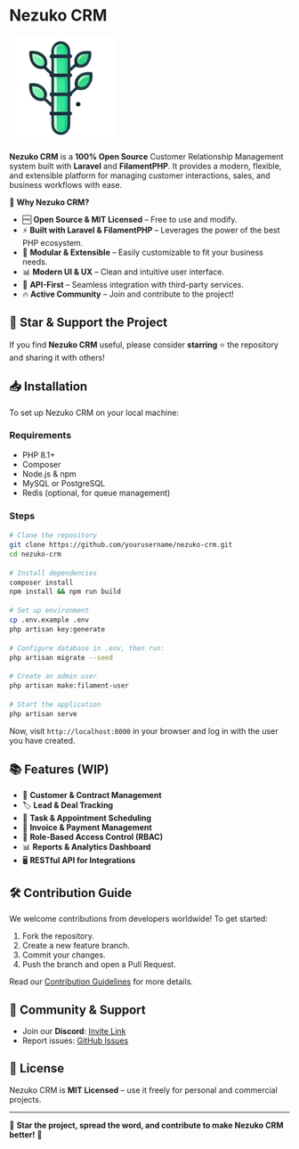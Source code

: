 # Nezuko CRM

![Nezuko CRM Banner](https://github.com/sourcecodeit/nezuko-crm/blob/main/assets/logo.png?raw=true)

**Nezuko CRM** is a **100% Open Source** Customer Relationship Management system built with **Laravel** and **FilamentPHP**. It provides a modern, flexible, and extensible platform for managing customer interactions, sales, and business workflows with ease.

🚀 **Why Nezuko CRM?**
- 🆓 **Open Source & MIT Licensed** – Free to use and modify.
- ⚡ **Built with Laravel & FilamentPHP** – Leverages the power of the best PHP ecosystem.
- 🔌 **Modular & Extensible** – Easily customizable to fit your business needs.
- 📊 **Modern UI & UX** – Clean and intuitive user interface.
- 🔄 **API-First** – Seamless integration with third-party services.
- 🔥 **Active Community** – Join and contribute to the project!

## 🌟 Star & Support the Project
If you find **Nezuko CRM** useful, please consider **starring** ⭐ the repository and sharing it with others!

## 📥 Installation
To set up Nezuko CRM on your local machine:

### Requirements
- PHP 8.1+
- Composer
- Node.js & npm
- MySQL or PostgreSQL
- Redis (optional, for queue management)

### Steps
```bash
# Clone the repository
git clone https://github.com/yourusername/nezuko-crm.git
cd nezuko-crm

# Install dependencies
composer install
npm install && npm run build

# Set up environment
cp .env.example .env
php artisan key:generate

# Configure database in .env, then run:
php artisan migrate --seed

# Create an admin user
php artisan make:filament-user

# Start the application
php artisan serve
```

Now, visit `http://localhost:8000` in your browser and log in with the user you have created.

## 📚 Features (WIP)
- 🎯 **Customer & Contract Management**
- 🏷️ **Lead & Deal Tracking**
- 📅 **Task & Appointment Scheduling**
- 📜 **Invoice & Payment Management**
- 🔐 **Role-Based Access Control (RBAC)**
- 📊 **Reports & Analytics Dashboard**
- 🖥️ **RESTful API for Integrations**

## 🛠️ Contribution Guide
We welcome contributions from developers worldwide! To get started:
1. Fork the repository.
2. Create a new feature branch.
3. Commit your changes.
4. Push the branch and open a Pull Request.

Read our [Contribution Guidelines](CONTRIBUTING.md) for more details.

## 📢 Community & Support
- Join our **Discord**: [Invite Link](https://discord.gg/BKXaSf4q)
- Report issues: [GitHub Issues](https://github.com/sourcecodeit/nezuko-crm/issues)

## 📝 License
Nezuko CRM is **MIT Licensed** – use it freely for personal and commercial projects.

---

💖 **Star the project, spread the word, and contribute to make Nezuko CRM better!** 🚀

